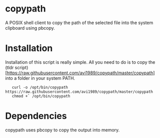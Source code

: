 # copypath
A POSIX shell client to copy the path of the selected file into the system clipboard using pbcopy.

# Installation
Installation of this script is really simple. All you need to do is to copy the (tldr script)[https://raw.githubusercontent.com/avi1989/copypath/master/copypath] into a folder in your system PATH.

```
   curl -o /opt/bin/copypath https://raw.githubusercontent.com/avi1989/copypath/master/copypath
   chmod +` /opt/bin/copypath
```

# Dependencies
copypath uses pbcopy to copy the output into memory.